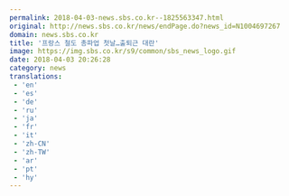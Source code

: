 ```yaml
---
permalink: 2018-04-03-news.sbs.co.kr--1825563347.html
original: http://news.sbs.co.kr/news/endPage.do?news_id=N1004697267
domain: news.sbs.co.kr
title: '프랑스 철도 총파업 첫날…출퇴근 대란'
image: https://img.sbs.co.kr/s9/common/sbs_news_logo.gif
date: 2018-04-03 20:26:28
category: news
translations: 
 - 'en'
 - 'es'
 - 'de'
 - 'ru'
 - 'ja'
 - 'fr'
 - 'it'
 - 'zh-CN'
 - 'zh-TW'
 - 'ar'
 - 'pt'
 - 'hy'
---
```


